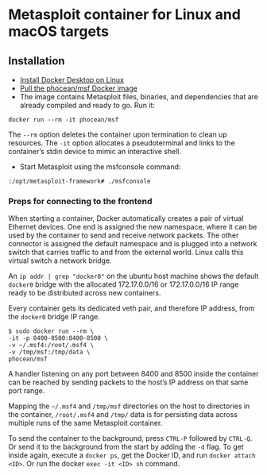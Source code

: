 # Metasploit container for Linux and macOS targets

## Installation

* [Install Docker Desktop on Linux](https://docs.docker.com/desktop/install/linux-install/)
* [Pull the phocean/msf Docker image](https://hub.docker.com/r/phocean/msf/#!) 
* The image contains Metasploit files, binaries, and dependencies that are already compiled 
and ready to go. Run it:

```text
docker run --rm -it phocean/msf
```

The `--rm` option deletes the container upon termination to clean up resources. 
The `-it` option allocates a pseudoterminal and links to the container’s stdin device to mimic an interactive shell.

* Start Metasploit using the msfconsole command:

```text
:/opt/metasploit-framework# ./msfconsole
```

### Preps for connecting to the frontend

When starting a container, Docker automatically creates a pair of virtual Ethernet devices. One end is assigned the 
new namespace, where it can be used by the container to send and receive network packets. The other connector is 
assigned the default namespace and is plugged into a network switch that carries traffic to and from the external 
world. Linux calls this virtual switch a network bridge.

An `ip addr | grep "docker0"` on the ubuntu host machine shows the default `docker0` bridge with
the allocated 172.17.0.0/16 or 172.17.0.0/16 IP range ready to be distributed across new
containers.

Every container gets its dedicated veth pair, and therefore IP address, from the `docker0` bridge IP range.

```text
$ sudo docker run --rm \
-it -p 8400-8500:8400-8500 \
-v ~/.msf4:/root/.msf4 \
-v /tmp/msf:/tmp/data \
phocean/msf
```

A handler listening on any port between 8400 and 8500 inside the container can be reached by sending packets to the 
host’s IP address on that same port range.

Mapping the `~/.msf4` and `/tmp/msf` directories on the host to directories in the container, `/root/.msf4` and `/tmp/`
data is for persisting data across multiple runs of the same Metasploit container.

To send the container to the background, press `CTRL-P` followed by `CTRL-Q`. 
Or send it to the background from the start by adding the `-d` flag. To get inside again, execute a 
`docker ps`, get the Docker ID, and run `docker attach <ID>`. Or run the docker `exec -it <ID> sh` command.